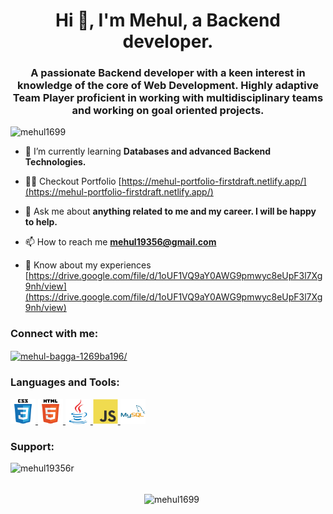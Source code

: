<h1 align="center">Hi 👋, I'm Mehul, a Backend developer.</h1>
<h3 align="center">A passionate Backend developer with a keen interest in knowledge of the core of Web Development. Highly adaptive Team Player proficient in working with multidisciplinary teams and working on goal oriented projects.</h3>

<p align="left"> <img src="https://komarev.com/ghpvc/?username=mehul1699&label=Profile%20views&color=0e75b6&style=flat" alt="mehul1699" /> </p>

- 🌱 I’m currently learning **Databases and advanced Backend Technologies.**

- 👨‍💻 Checkout Portfolio [https://mehul-portfolio-firstdraft.netlify.app/](https://mehul-portfolio-firstdraft.netlify.app/)

- 💬 Ask me about **anything related to me and my career. I will be happy to help.**

- 📫 How to reach me **mehul19356@gmail.com**

- 📄 Know about my experiences [https://drive.google.com/file/d/1oUF1VQ9aY0AWG9pmwyc8eUpF3l7Xg9nh/view](https://drive.google.com/file/d/1oUF1VQ9aY0AWG9pmwyc8eUpF3l7Xg9nh/view)

<h3 align="left">Connect with me:</h3>
<p align="left">
<a href="https://linkedin.com/in/mehul-bagga-1269ba196/" target="blank"><img align="center" src="https://raw.githubusercontent.com/rahuldkjain/github-profile-readme-generator/master/src/images/icons/Social/linked-in-alt.svg" alt="mehul-bagga-1269ba196/" height="30" width="40" /></a>
</p>

<h3 align="left">Languages and Tools:</h3>
<p align="left"> <a href="https://www.w3schools.com/css/" target="_blank" rel="noreferrer"> <img src="https://raw.githubusercontent.com/devicons/devicon/master/icons/css3/css3-original-wordmark.svg" alt="css3" width="40" height="40"/> </a> <a href="https://www.w3.org/html/" target="_blank" rel="noreferrer"> <img src="https://raw.githubusercontent.com/devicons/devicon/master/icons/html5/html5-original-wordmark.svg" alt="html5" width="40" height="40"/> </a> <a href="https://www.java.com" target="_blank" rel="noreferrer"> <img src="https://raw.githubusercontent.com/devicons/devicon/master/icons/java/java-original.svg" alt="java" width="40" height="40"/> </a> <a href="https://developer.mozilla.org/en-US/docs/Web/JavaScript" target="_blank" rel="noreferrer"> <img src="https://raw.githubusercontent.com/devicons/devicon/master/icons/javascript/javascript-original.svg" alt="javascript" width="40" height="40"/> </a> <a href="https://www.mysql.com/" target="_blank" rel="noreferrer"> <img src="https://raw.githubusercontent.com/devicons/devicon/master/icons/mysql/mysql-original-wordmark.svg" alt="mysql" width="40" height="40"/> </a> </p>

<h3 align="left">Support:</h3>
<p><a href="https://www.buymeacoffee.com/mehul19356r"> <img align="left" src="https://cdn.buymeacoffee.com/buttons/v2/default-yellow.png" height="50" width="210" alt="mehul19356r" /></a></p><br><br>

<p>&nbsp;<img align="center" src="https://github-readme-stats.vercel.app/api?username=mehul1699&show_icons=true&locale=en" alt="mehul1699" /></p>
